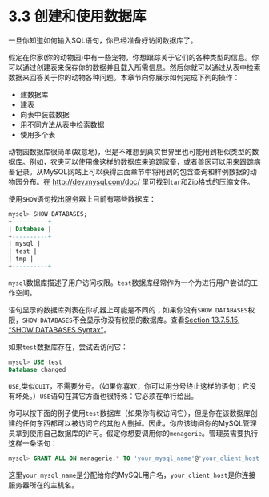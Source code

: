 # 3.3 创建和使用数据库
一旦你知道如何输入SQL语句，你已经准备好访问数据库了。

假定在你家(你的动物园)中有一些宠物，你想跟踪关于它们的各种类型的信息。你可以通过创建表来保存你的数据并且载入所需信息。然后你就可以通过从表中检索数据来回答关于你的动物各种问题。本章节向你展示如何完成下列的操作：
* 建数据库
* 建表
* 向表中装载数据
* 用不同方法从表中检索数据
* 使用多个表

动物园数据库很简单(故意地)，但是不难想到真实世界里也可能用到相似类型的数据库。例如，农夫可以使用像这样的数据库来追踪家畜，或者兽医可以用来跟踪病畜记录。从MySQL网站上可以获得后面章节中将用到的包含查询和样例数据的动物园分布。在 http://dev.mysql.com/doc/ 里可找到`tar`和Zip格式的压缩文件。

使用`SHOW`语句找出服务器上目前有哪些数据库：
```SQL
mysql> SHOW DATABASES;
+----------+
| Database |
+----------+
| mysql |
| test |
| tmp |
+----------+
```
`mysql`数据库描述了用户访问权限。`test`数据库经常作为一个为进行用户尝试的工作空间。

语句显示的数据库列表在你机器上可能是不同的；如果你没有`SHOW DATABASES`权限，`SHOW DATABASES`不会显示你没有权限的数据库。查看[Section 13.7.5.15, “SHOW DATABASES Syntax”](#)。

如果`test`数据库存在，尝试去访问它：
```SQL
mysql> USE test
Database changed
```
`USE`,类似`QUIT`，不需要分号。（如果你喜欢，你可以用分号终止这样的语句；它没有坏处。）`USE`语句在其它方面也很特殊：它必须在单行给出。

你可以按下面的例子使用`test`数据库（如果你有权访问它），但是你在该数据库创建的任何东西都可以被访问它的其他人删掉。因此，你应该询问你的MySQL管理员拿到使用自己数据库的许可。假定你想要调用你的`menagerie`。管理员需要执行这样一条语句：

```SQL
mysql> GRANT ALL ON menagerie.* TO 'your_mysql_name'@'your_client_host';
```
这里`your_mysql_name`是分配给你的MySQL用户名，`your_client_host`是你连接服务器所在的主机名。
